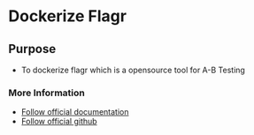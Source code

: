 # Dockerize Flagr

## Purpose
- To dockerize flagr which is a opensource tool for A-B Testing

### More Information
 - [Follow official documentation](https://openflagr.github.io/flagr/#/)
 - [Follow official github](https://github.com/openflagr/flagr)
